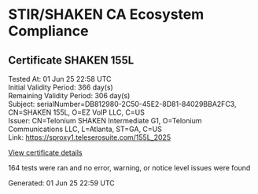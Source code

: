 # STIR/SHAKEN CA Ecosystem Compliance

## Certificate SHAKEN 155L

Tested At: 01 Jun 25 22:58 UTC\
Initial Validity Period: 366 day(s)\
Remaining Validity Period: 306 day(s)\
Subject: serialNumber=DB812980-2C50-45E2-8D81-84029BBA2FC3, CN=SHAKEN 155L, O=EZ VoIP LLC, C=US\
Issuer: CN=Telonium SHAKEN Intermediate G1, O=Telonium Communications LLC, L=Atlanta, ST=GA, C=US\
Link: https://sproxy1.teleserosuite.com/155L_2025

[View certificate details](https://x509.io/?cert=MIIDIjCCAsegAwIBAgIRANggefTQPIdtj6lX47dg5WEwCgYIKoZIzj0EAwIwfDELMAkGA1UEBhMCVVMxCzAJBgNVBAgMAkdBMRAwDgYDVQQHDAdBdGxhbnRhMSQwIgYDVQQKDBtUZWxvbml1bSBDb21tdW5pY2F0aW9ucyBMTEMxKDAmBgNVBAMMH1RlbG9uaXVtIFNIQUtFTiBJbnRlcm1lZGlhdGUgRzEwHhcNMjUwNDAzMTQwNjU0WhcNMjYwNDAzMTQwNzU0WjBoMQswCQYDVQQGEwJVUzEUMBIGA1UEChMLRVogVm9JUCBMTEMxFDASBgNVBAMTC1NIQUtFTiAxNTVMMS0wKwYDVQQFEyREQjgxMjk4MC0yQzUwLTQ1RTItOEQ4MS04NDAyOUJCQTJGQzMwWTATBgcqhkjOPQIBBggqhkjOPQMBBwNCAAThfUjLCB08qT3EY%2FtrW29RPP3Qv9EQEPOPrIT9W9mBsgzNymgTKcbc99ryQj4eIXiwtIpuvgRJvf5uAsypc3R6o4IBPDCCATgwDgYDVR0PAQH%2FBAQDAgeAMAwGA1UdEwEB%2FwQCMAAwHQYDVR0OBBYEFMcCLquVAfY%2BqZjIu1PAGHBOQhC5MB8GA1UdIwQYMBaAFKoku%2F8UdUB5LYdv6A1Bd8q7zYiwMBcGA1UdIAQQMA4wDAYKYIZIAYb%2FCQEBBDCBpgYDVR0fBIGeMIGbMIGYoDqgOIY2aHR0cHM6Ly9hdXRoZW50aWNhdGUtYXBpLmljb25lY3Rpdi5jb20vZG93bmxvYWQvdjEvY3JsolqkWDBWMRQwEgYDVQQHEwtCcmlkZ2V3YXRlcjELMAkGA1UECBMCTkoxEzARBgNVBAMTClNUSS1QQSBDUkwxCzAJBgNVBAYTAlVTMQ8wDQYDVQQKEwZTVEktUEEwFgYIKwYBBQUHARoECjAIoAYWBDE1NUwwCgYIKoZIzj0EAwIDSQAwRgIhAPgVH2D4kEFuFnWB8e%2BFevtQUcA6b7RVIv8DDWqxwfjMAiEAxFHISjq6wzkRED5lEoapDomi3jT91RNEDyXKPBNHGu4%3D)

164 tests were ran and no error, warning, or notice level issues were found


Generated: 01 Jun 25 22:59 UTC
